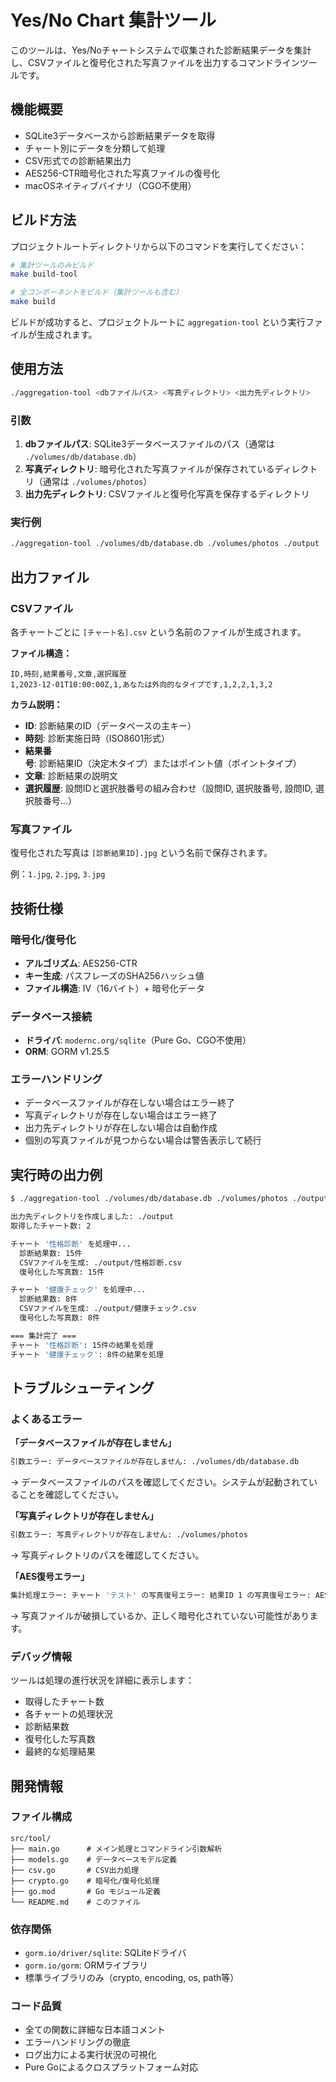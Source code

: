 # Yes/No Chart 集計ツール

このツールは、Yes/Noチャートシステムで収集された診断結果データを集計し、CSVファイルと復号化された写真ファイルを出力するコマンドラインツールです。

## 機能概要

- SQLite3データベースから診断結果データを取得
- チャート別にデータを分類して処理
- CSV形式での診断結果出力
- AES256-CTR暗号化された写真ファイルの復号化
- macOSネイティブバイナリ（CGO不使用）

## ビルド方法

プロジェクトルートディレクトリから以下のコマンドを実行してください：

```bash
# 集計ツールのみビルド
make build-tool

# 全コンポーネントをビルド（集計ツールも含む）
make build
```

ビルドが成功すると、プロジェクトルートに `aggregation-tool` という実行ファイルが生成されます。

## 使用方法

```bash
./aggregation-tool <dbファイルパス> <写真ディレクトリ> <出力先ディレクトリ>
```

### 引数

1. **dbファイルパス**: SQLite3データベースファイルのパス（通常は `./volumes/db/database.db`）
2. **写真ディレクトリ**: 暗号化された写真ファイルが保存されているディレクトリ（通常は `./volumes/photos`）
3. **出力先ディレクトリ**: CSVファイルと復号化写真を保存するディレクトリ

### 実行例

```bash
./aggregation-tool ./volumes/db/database.db ./volumes/photos ./output
```

## 出力ファイル

### CSVファイル

各チャートごとに `[チャート名].csv` という名前のファイルが生成されます。

**ファイル構造：**
```csv
ID,時刻,結果番号,文章,選択履歴
1,2023-12-01T10:00:00Z,1,あなたは外向的なタイプです,1,2,2,1,3,2
```

**カラム説明：**
- **ID**: 診断結果のID（データベースの主キー）
- **時刻**: 診断実施日時（ISO8601形式）
- **結果番号**: 診断結果ID（決定木タイプ）またはポイント値（ポイントタイプ）
- **文章**: 診断結果の説明文
- **選択履歴**: 設問IDと選択肢番号の組み合わせ（設問ID, 選択肢番号, 設問ID, 選択肢番号...）

### 写真ファイル

復号化された写真は `[診断結果ID].jpg` という名前で保存されます。

例：`1.jpg`, `2.jpg`, `3.jpg`

## 技術仕様

### 暗号化/復号化

- **アルゴリズム**: AES256-CTR
- **キー生成**: パスフレーズのSHA256ハッシュ値
- **ファイル構造**: IV（16バイト）+ 暗号化データ

### データベース接続

- **ドライバ**: `modernc.org/sqlite`（Pure Go、CGO不使用）
- **ORM**: GORM v1.25.5

### エラーハンドリング

- データベースファイルが存在しない場合はエラー終了
- 写真ディレクトリが存在しない場合はエラー終了
- 出力先ディレクトリが存在しない場合は自動作成
- 個別の写真ファイルが見つからない場合は警告表示して続行

## 実行時の出力例

```bash
$ ./aggregation-tool ./volumes/db/database.db ./volumes/photos ./output

出力先ディレクトリを作成しました: ./output
取得したチャート数: 2

チャート '性格診断' を処理中...
  診断結果数: 15件
  CSVファイルを生成: ./output/性格診断.csv
  復号化した写真数: 15件

チャート '健康チェック' を処理中...
  診断結果数: 8件
  CSVファイルを生成: ./output/健康チェック.csv
  復号化した写真数: 8件

=== 集計完了 ===
チャート '性格診断': 15件の結果を処理
チャート '健康チェック': 8件の結果を処理
```

## トラブルシューティング

### よくあるエラー

**「データベースファイルが存在しません」**
```bash
引数エラー: データベースファイルが存在しません: ./volumes/db/database.db
```
→ データベースファイルのパスを確認してください。システムが起動されていることを確認してください。

**「写真ディレクトリが存在しません」**
```bash
引数エラー: 写真ディレクトリが存在しません: ./volumes/photos
```
→ 写真ディレクトリのパスを確認してください。

**「AES復号エラー」**
```bash
集計処理エラー: チャート 'テスト' の写真復号エラー: 結果ID 1 の写真復号エラー: AES復号エラー: 暗号化データが短すぎます
```
→ 写真ファイルが破損しているか、正しく暗号化されていない可能性があります。

### デバッグ情報

ツールは処理の進行状況を詳細に表示します：

- 取得したチャート数
- 各チャートの処理状況
- 診断結果数
- 復号化した写真数
- 最終的な処理結果

## 開発情報

### ファイル構成

```
src/tool/
├── main.go      # メイン処理とコマンドライン引数解析
├── models.go    # データベースモデル定義
├── csv.go       # CSV出力処理
├── crypto.go    # 暗号化/復号化処理
├── go.mod       # Go モジュール定義
└── README.md    # このファイル
```

### 依存関係

- `gorm.io/driver/sqlite`: SQLiteドライバ
- `gorm.io/gorm`: ORMライブラリ
- 標準ライブラリのみ（crypto, encoding, os, path等）

### コード品質

- 全ての関数に詳細な日本語コメント
- エラーハンドリングの徹底
- ログ出力による実行状況の可視化
- Pure Goによるクロスプラットフォーム対応